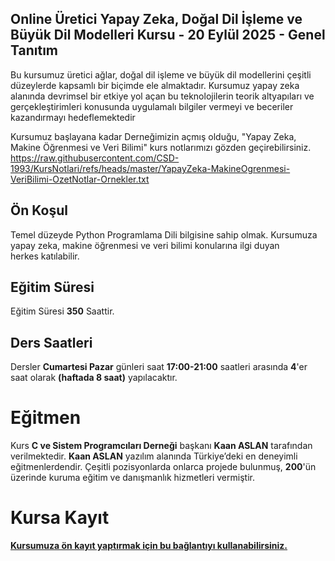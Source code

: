 ## Online Üretici Yapay Zeka, Doğal Dil İşleme ve Büyük Dil Modelleri Kursu - 20 Eylül 2025 - Genel Tanıtım
Bu kursumuz üretici ağlar, doğal dil işleme ve büyük dil modellerini çeşitli düzeylerde kapsamlı bir biçimde ele almaktadır. Kursumuz yapay zeka alanında devrimsel bir etkiye yol açan bu teknolojilerin teorik altyapıları ve gerçekleştirimleri konusunda uygulamalı bilgiler vermeyi ve beceriler kazandırmayı hedeflemektedir

Kursumuz başlayana kadar Derneğimizin açmış olduğu, "Yapay Zeka, Makine Öğrenmesi ve Veri Bilimi" kurs notlarımızı gözden geçirebilirsiniz.
https://raw.githubusercontent.com/CSD-1993/KursNotlari/refs/heads/master/YapayZeka-MakineOgrenmesi-VeriBilimi-OzetNotlar-Ornekler.txt

## Ön Koşul
 Temel düzeyde Python Programlama Dili bilgisine sahip olmak.
 Kursumuza yapay zeka, makine öğrenmesi ve veri bilimi konularına ilgi duyan herkes katılabilir.

## Eğitim Süresi
Eğitim Süresi __350__ Saattir.

## Ders Saatleri
Dersler __Cumartesi Pazar__ günleri saat __17:00-21:00__ saatleri arasında __4__'er saat olarak __(haftada 8 saat)__ yapılacaktır.

# Eğitmen
Kurs __C ve Sistem Programcıları Derneği__ başkanı __Kaan ASLAN__ tarafından verilmektedir. __Kaan ASLAN__ yazılım alanında Türkiye’deki en deneyimli eğitmenlerdendir. Çeşitli pozisyonlarda onlarca projede bulunmuş, __200__'ün üzerinde kuruma eğitim ve danışmanlık hizmetleri vermiştir. 

# Kursa Kayıt

__[Kursumuza ön kayıt yaptırmak için bu bağlantıyı kullanabilirsiniz.](https://us02web.zoom.us/meeting/register/A2N5yVVXStuiYN0tAXTeJw#/registration)__

